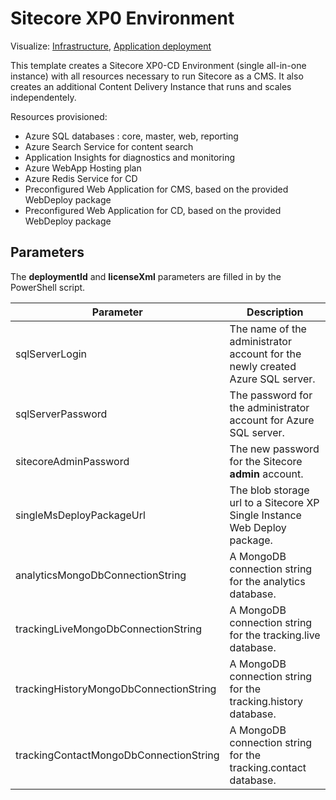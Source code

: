 # Sitecore XP0 Environment

Visualize: 
[Infrastructure](http://armviz.io/#/?load=https%3A%2F%2Fraw.githubusercontent.com%2FSitecore%2Fsitecore-azure-quickstart-templates%2Fmaster%2FSitecore%208.2.4%2Fxp0%2Fnested%2Finfrastructure.json),
[Application deployment](http://armviz.io/#/?load=https%3A%2F%2Fraw.githubusercontent.com%2FSitecore%2Fsitecore-azure-quickstart-templates%2Fmaster%2FSitecore%208.2.4%2Fxp0%2Fnested%2Fapplication.json)


This template creates a Sitecore XP0-CD Environment (single all-in-one instance) with all resources necessary to run Sitecore as a CMS. 
It also creates an additional Content Delivery Instance that runs and scales independentely.

Resources provisioned:

  * Azure SQL databases : core, master, web, reporting
  * Azure Search Service for content search
  * Application Insights for diagnostics and monitoring
  * Azure WebApp Hosting plan
  * Azure Redis Service for CD
  * Preconfigured Web Application for CMS, based on the provided WebDeploy package
  * Preconfigured Web Application for CD, based on the provided WebDeploy package

## Parameters
The **deploymentId** and **licenseXml** parameters are filled in by the PowerShell script.

| Parameter                                 | Description
--------------------------------------------|------------------------------------------------
| sqlServerLogin                            | The name of the administrator account for the newly created Azure SQL server.
| sqlServerPassword                         | The password for the administrator account for Azure SQL server.
| sitecoreAdminPassword                     | The new password for the Sitecore **admin** account.
| singleMsDeployPackageUrl                  | The blob storage url to a Sitecore XP Single Instance Web Deploy package.
| analyticsMongoDbConnectionString          | A MongoDB connection string for the analytics database.
| trackingLiveMongoDbConnectionString       | A MongoDB connection string for the tracking.live database.
| trackingHistoryMongoDbConnectionString    | A MongoDB connection string for the tracking.history database.
| trackingContactMongoDbConnectionString    | A MongoDB connection string for the tracking.contact database.

